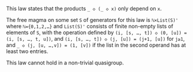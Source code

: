 This law states that the products `_ ◇ (_ ◇ x)` only depend on `x`.

The free magma on some set `S` of generators for this law is `ℕ×List(S)'` where `ℕ={0,1,2,…}` and `List(S)'` consists of finite non-empty lists of elements of `S`, with the operation defined by `(i, [s, …, t]) ◇ (0, [u]) = (i, [s, …, t, u])`, and `(i, [s, …, t]) ◇ (j, [u]) = (j+1, [u])` for `j≥1`, and `_ ◇ (j, [u, …,v]) = (1, [v])` if the list in the second operand has at least two entries.

This law cannot hold in a non-trivial quasigroup.
